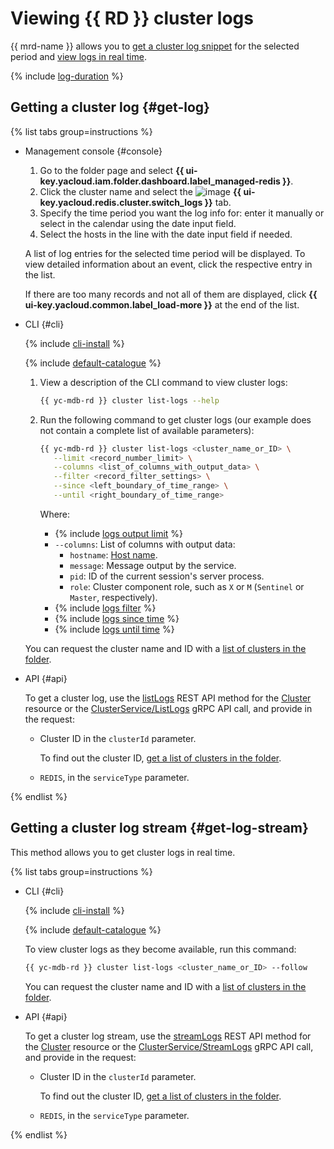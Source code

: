 # Viewing {{ RD }} cluster logs

{{ mrd-name }} allows you to [get a cluster log snippet](#get-log) for the selected period and [view logs in real time](#get-log-stream).

{% include [log-duration](../../_includes/mdb/log-duration.md) %}

## Getting a cluster log {#get-log}

{% list tabs group=instructions %}

- Management console {#console}

   1. Go to the folder page and select **{{ ui-key.yacloud.iam.folder.dashboard.label_managed-redis }}**.
   1. Click the cluster name and select the ![image](../../_assets/console-icons/receipt.svg) **{{ ui-key.yacloud.redis.cluster.switch_logs }}** tab.
   1. Specify the time period you want the log info for: enter it manually or select in the calendar using the date input field.
   1. Select the hosts in the line with the date input field if needed.

   A list of log entries for the selected time period will be displayed. To view detailed information about an event, click the respective entry in the list.

   If there are too many records and not all of them are displayed, click **{{ ui-key.yacloud.common.label_load-more }}** at the end of the list.

- CLI {#cli}

   {% include [cli-install](../../_includes/cli-install.md) %}

   {% include [default-catalogue](../../_includes/default-catalogue.md) %}

   1. View a description of the CLI command to view cluster logs:

      ```bash
      {{ yc-mdb-rd }} cluster list-logs --help
      ```

   1. Run the following command to get cluster logs (our example does not contain a complete list of available parameters):

      ```bash
      {{ yc-mdb-rd }} cluster list-logs <cluster_name_or_ID> \
         --limit <record_number_limit> \
         --columns <list_of_columns_with_output_data> \
         --filter <record_filter_settings> \
         --since <left_boundary_of_time_range> \
         --until <right_boundary_of_time_range>
      ```

      Where:

      * {% include [logs output limit](../../_includes/cli/logs/limit.md) %}
      * `--columns`: List of columns with output data:
         * `hostname`: [Host name](hosts.md#list-hosts).
         * `message`: Message output by the service.
         * `pid`: ID of the current session's server process.
         * `role`: Cluster component role, such as `X` or `M` (`Sentinel` or `Master`, respectively).
      * {% include [logs filter](../../_includes/cli/logs/filter.md) %}
      * {% include [logs since time](../../_includes/cli/logs/since.md) %}
      * {% include [logs until time](../../_includes/cli/logs/until.md) %}

   You can request the cluster name and ID with a [list of clusters in the folder](cluster-list.md#list-clusters).

- API {#api}

   To get a cluster log, use the [listLogs](../api-ref/Cluster/listLogs.md) REST API method for the [Cluster](../api-ref/Cluster/index.md) resource or the [ClusterService/ListLogs](../api-ref/grpc/Cluster/listLogs.md) gRPC API call, and provide in the request:

   * Cluster ID in the `clusterId` parameter.

      To find out the cluster ID, [get a list of clusters in the folder](cluster-list.md#list-clusters).

   * `REDIS`, in the `serviceType` parameter.

{% endlist %}

## Getting a cluster log stream {#get-log-stream}

This method allows you to get cluster logs in real time.

{% list tabs group=instructions %}

- CLI {#cli}

   {% include [cli-install](../../_includes/cli-install.md) %}

   {% include [default-catalogue](../../_includes/default-catalogue.md) %}

   To view cluster logs as they become available, run this command:

   ```bash
   {{ yc-mdb-rd }} cluster list-logs <cluster_name_or_ID> --follow
   ```

   You can request the cluster name and ID with a [list of clusters in the folder](cluster-list.md#list-clusters).

- API {#api}

   To get a cluster log stream, use the [streamLogs](../api-ref/Cluster/streamLogs.md) REST API method for the [Cluster](../api-ref/Cluster/index.md) resource or the [ClusterService/StreamLogs](../api-ref/grpc/Cluster/streamLogs.md) gRPC API call, and provide in the request:

   * Cluster ID in the `clusterId` parameter.

      To find out the cluster ID, [get a list of clusters in the folder](cluster-list.md#list-clusters).

   * `REDIS`, in the `serviceType` parameter.

{% endlist %}
